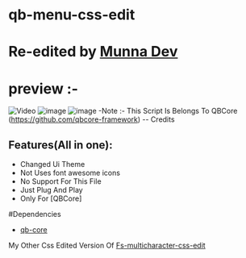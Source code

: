 # qb-menu-css-edit

# Re-edited by [Munna Dev](https://github.com/Pavan576)

# preview :- 
![Video](https://streamable.com/h8hz4b)
![image](https://user-images.githubusercontent.com/49777725/177181984-62040a7c-edf6-4287-adfe-3f5aff8ea25e.png)
![image](https://user-images.githubusercontent.com/49777725/177182053-34e60656-88b1-4e43-940c-3ddc246528b3.png)
-Note :- This Script Is Belongs To QBCore (https://github.com/qbcore-framework) -- Credits

## Features(All in one):
- Changed Ui Theme
- Not Uses font awesome icons
- No Support For This File 
- Just Plug And Play
- Only For [QBCore]

#Dependencies
- [qb-core](https://github.com/qbcore-framework/qb-core)

My Other Css Edited Version Of [Fs-multicharacter-css-edit](https://github.com/Pavan576/fs-multicharacter-css-edit)
